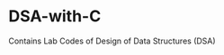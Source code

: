 # DSA-with-C
Contains Lab Codes of Design of Data Structures (DSA) 

<script src="https://gist.github.com/Jinansh230705/31e6605155b089c2e16b065c6992ea46.js"></script>
